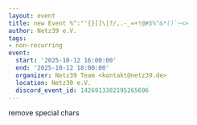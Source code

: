 ```yaml
---
layout: event
title: new Event %^:"'{}[]\|?/,.-_=+!@#$%^&*()`~<>
author: Netz39 e.V.
tags:
- non-recurring
event:
  start: '2025-10-12 16:00:00'
  end: '2025-10-12 18:00:00'
  organizer: Netz39 Team <kontakt@netz39.de>
  location: Netz30 e.V.
  discord_event_id: 1426913382195265696
---
```

remove special chars